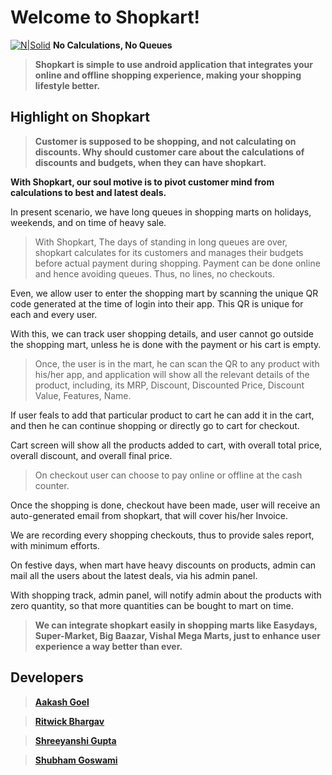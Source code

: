 # Welcome to Shopkart!

[![N|Solid](https://image.flaticon.com/icons/svg/66/66580.svg)](https://shopkart-inc.herokuapp.com) **No Calculations, No Queues**

> **Shopkart is simple to use android application that integrates your online and offline shopping experience, making your shopping lifestyle better.**

## Highlight on Shopkart

> **Customer is supposed to be shopping, and not calculating on discounts. Why should customer care about the calculations of discounts and budgets, when they can have shopkart.**

**With Shopkart, our soul motive is to pivot customer mind from calculations to best and latest deals.**

In present scenario, we have long queues in shopping marts on holidays, weekends, and on time of heavy sale.  

> With Shopkart, The days of standing in long queues are over, shopkart calculates for its customers and manages their budgets before actual payment during shopping. Payment can be done online and hence avoiding queues. Thus, no lines, no checkouts.

Even, we allow user to enter the shopping mart by scanning the unique QR code generated at the time of login into their app. This QR is unique for each and every user.  

With this, we can track user shopping details, and user cannot go outside the shopping mart, unless he is done with the payment or his cart is empty.

> Once, the user is in the mart, he can scan the QR to any product with his/her app, and application will show all the relevant details of the product, including, its MRP, Discount, Discounted Price, Discount Value, Features, Name.

If user feals to add that particular product to cart he can add it in the cart, and then he can continue shopping or directly go to cart for checkout.

Cart screen will show all the products added to cart, with overall total price, overall discount, and overall final price.

> On checkout user can choose to pay online or offline at the cash counter.  

Once the shopping is done, checkout have been made, user will receive an auto-generated email from shopkart, that will cover his/her Invoice.

We are recording every shopping checkouts, thus to provide sales report, with minimum efforts.

On festive days, when mart have heavy discounts on products, admin can mail all the users about the latest deals, via his admin panel.

With shopping track, admin panel, will notify admin about the products with zero quantity, so that more quantities can be bought to mart on time.

> **We can integrate shopkart easily in shopping marts like Easydays, Super-Market, Big Baazar, Vishal Mega Marts, just to enhance user experience a way better than ever.**

## Developers

> **[Aakash Goel](https://github.com/goelaakash79)**

> **[Ritwick Bhargav](https://github.com/ritwickbhargav80)**

> **[Shreeyanshi Gupta](https://github.com/shrynshigupta06)**

> **[Shubham Goswami](https://github.com/sgshubham98)**
